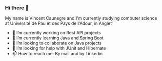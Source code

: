 ### Hi there 👋
My name is Vincent Caunegre and I'm currently studying computer science at Université de Pau et des Pays de l'Adour, in Anglet


- 🔭 I’m currently working on Rest API projects
- 🌱 I’m currently learning Java and Spring Boot
- 👯 I’m looking to collaborate on Java projects
- 🤔 I’m looking for help with JUnit and Hibernate
- 📫 How to reach me: By mail and by Linkedin


<!--
**vcaunegre/vcaunegre** is a ✨ _special_ ✨ repository because its `README.md` (this file) appears on your GitHub profile.

Here are some ideas to get you started:

- 🔭 I’m currently working on ...
- 🌱 I’m currently learning ...
- 👯 I’m looking to collaborate on ...
- 🤔 I’m looking for help with ...
- 💬 Ask me about ...
- 📫 How to reach me: ...
- 😄 Pronouns: ...
- ⚡ Fun fact: ...
-->
